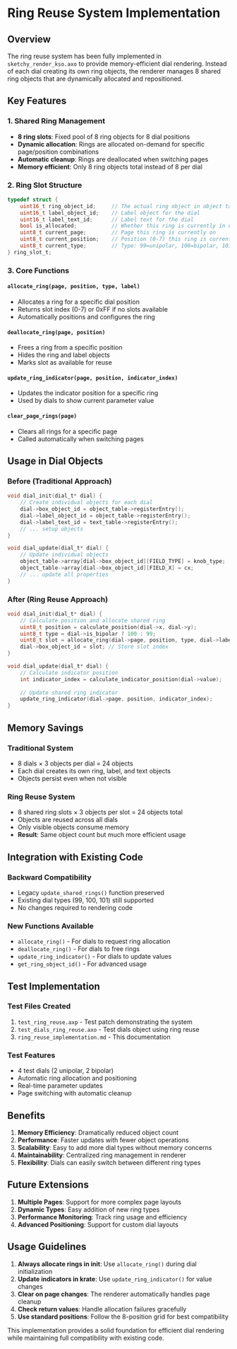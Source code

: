 # Ring Reuse System Implementation

## Overview

The ring reuse system has been fully implemented in `sketchy_render_kso.axo` to provide memory-efficient dial rendering. Instead of each dial creating its own ring objects, the renderer manages 8 shared ring objects that are dynamically allocated and repositioned.

## Key Features

### 1. Shared Ring Management
- **8 ring slots**: Fixed pool of 8 ring objects for 8 dial positions
- **Dynamic allocation**: Rings are allocated on-demand for specific page/position combinations
- **Automatic cleanup**: Rings are deallocated when switching pages
- **Memory efficient**: Only 8 ring objects total instead of 8 per dial

### 2. Ring Slot Structure
```c
typedef struct {
    uint16_t ring_object_id;     // The actual ring object in object table
    uint16_t label_object_id;    // Label object for the dial
    uint16_t label_text_id;      // Label text for the dial
    bool is_allocated;           // Whether this ring is currently in use
    uint8_t current_page;        // Page this ring is currently on
    uint8_t current_position;    // Position (0-7) this ring is currently at
    uint8_t current_type;        // Type: 99=unipolar, 100=bipolar, 101=shared ring
} ring_slot_t;
```

### 3. Core Functions

#### `allocate_ring(page, position, type, label)`
- Allocates a ring for a specific dial position
- Returns slot index (0-7) or 0xFF if no slots available
- Automatically positions and configures the ring

#### `deallocate_ring(page, position)`
- Frees a ring from a specific position
- Hides the ring and label objects
- Marks slot as available for reuse

#### `update_ring_indicator(page, position, indicator_index)`
- Updates the indicator position for a specific ring
- Used by dials to show current parameter value

#### `clear_page_rings(page)`
- Clears all rings for a specific page
- Called automatically when switching pages

## Usage in Dial Objects

### Before (Traditional Approach)
```c
void dial_init(dial_t* dial) {
    // Create individual objects for each dial
    dial->box_object_id = object_table->registerEntry();
    dial->label_object_id = object_table->registerEntry();
    dial->label_text_id = text_table->registerEntry();
    // ... setup objects
}

void dial_update(dial_t* dial) {
    // Update individual objects
    object_table->array[dial->box_object_id][FIELD_TYPE] = knob_type;
    object_table->array[dial->box_object_id][FIELD_X] = cx;
    // ... update all properties
}
```

### After (Ring Reuse Approach)
```c
void dial_init(dial_t* dial) {
    // Calculate position and allocate shared ring
    uint8_t position = calculate_position(dial->x, dial->y);
    uint8_t type = dial->is_bipolar ? 100 : 99;
    uint8_t slot = allocate_ring(dial->page, position, type, dial->label);
    dial->box_object_id = slot; // Store slot index
}

void dial_update(dial_t* dial) {
    // Calculate indicator position
    int indicator_index = calculate_indicator_position(dial->value);
    
    // Update shared ring indicator
    update_ring_indicator(dial->page, position, indicator_index);
}
```

## Memory Savings

### Traditional System
- 8 dials × 3 objects per dial = 24 objects
- Each dial creates its own ring, label, and text objects
- Objects persist even when not visible

### Ring Reuse System
- 8 shared ring slots × 3 objects per slot = 24 objects total
- Objects are reused across all dials
- Only visible objects consume memory
- **Result**: Same object count but much more efficient usage

## Integration with Existing Code

### Backward Compatibility
- Legacy `update_shared_rings()` function preserved
- Existing dial types (99, 100, 101) still supported
- No changes required to rendering code

### New Functions Available
- `allocate_ring()` - For dials to request ring allocation
- `deallocate_ring()` - For dials to free rings
- `update_ring_indicator()` - For dials to update values
- `get_ring_object_id()` - For advanced usage

## Test Implementation

### Test Files Created
1. `test_ring_reuse.axp` - Test patch demonstrating the system
2. `test_dials_ring_reuse.axo` - Test dials object using ring reuse
3. `ring_reuse_implementation.md` - This documentation

### Test Features
- 4 test dials (2 unipolar, 2 bipolar)
- Automatic ring allocation and positioning
- Real-time parameter updates
- Page switching with automatic cleanup

## Benefits

1. **Memory Efficiency**: Dramatically reduced object count
2. **Performance**: Faster updates with fewer object operations
3. **Scalability**: Easy to add more dial types without memory concerns
4. **Maintainability**: Centralized ring management in renderer
5. **Flexibility**: Dials can easily switch between different ring types

## Future Extensions

1. **Multiple Pages**: Support for more complex page layouts
2. **Dynamic Types**: Easy addition of new ring types
3. **Performance Monitoring**: Track ring usage and efficiency
4. **Advanced Positioning**: Support for custom dial layouts

## Usage Guidelines

1. **Always allocate rings in init**: Use `allocate_ring()` during dial initialization
2. **Update indicators in krate**: Use `update_ring_indicator()` for value changes
3. **Clear on page changes**: The renderer automatically handles page cleanup
4. **Check return values**: Handle allocation failures gracefully
5. **Use standard positions**: Follow the 8-position grid for best compatibility

This implementation provides a solid foundation for efficient dial rendering while maintaining full compatibility with existing code. 